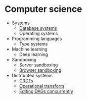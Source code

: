 # Computer science

- Systems
    - [Database systems](Database%20systems%202a6befdff82c4dab93b22722ed4253b8.md)
    - Operating systems
- Programming languages
    - Type systems
- Machine learning
    - Deep learning
- Sandboxing
    - Server sandboxing
    - [Browser sandboxing](Browser%20sandboxing%20c16964ff2b6149149599411613eee332.md)
- Distributed systems
    - [CRDTs](CRDTs%20f6b225a99fb14cbd80f218c1b1b43a15.md)
    - [Operational transform](Operational%20transform%20483359996974469a9115822368269691.md)
    - [Editing DAGs concurrently](Editing%20DAGs%20concurrently%200c8a6f0e58f94c8caf7317205710ef67.md)